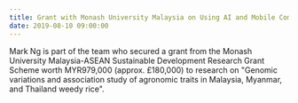 ```yaml
---
title: Grant with Monash University Malaysia on Using AI and Mobile Computing To Identify Genomes of Weedy Rice
date: 2019-08-10 09:00:00
---
```


Mark Ng is part of the team who secured a grant from the Monash University Malaysia-ASEAN Sustainable Development Research 
Grant Scheme worth MYR979,000 (approx. £180,000) to research on "Genomic variations and association study of agronomic traits 
in Malaysia, Myanmar, and Thailand weedy rice". 
